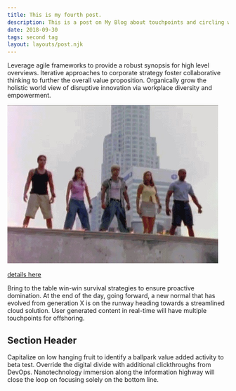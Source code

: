 ```yaml
---
title: This is my fourth post.
description: This is a post on My Blog about touchpoints and circling wagons.
date: 2018-09-30
tags: second tag
layout: layouts/post.njk
---
```

Leverage agile frameworks to provide a robust synopsis for high level overviews. Iterative approaches to corporate strategy foster collaborative thinking to further the overall value proposition. Organically grow the holistic world view of disruptive innovation via workplace diversity and empowerment.

![alternate text](11FAD898-FA54-412A-8B12-0E82D41E7F3D_4_5005_c.jpeg "hover title")

[details here](https://developer.apple.com/library/archive/documentation/Xcode/Reference/xcode_markup_formatting_ref/Images.html)

Bring to the table win-win survival strategies to ensure proactive domination. At the end of the day, going forward, a new normal that has evolved from generation X is on the runway heading towards a streamlined cloud solution. User generated content in real-time will have multiple touchpoints for offshoring.

## Section Header

Capitalize on low hanging fruit to identify a ballpark value added activity to beta test. Override the digital divide with additional clickthroughs from DevOps. Nanotechnology immersion along the information highway will close the loop on focusing solely on the bottom line.

